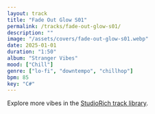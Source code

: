 ```yaml
---
layout: track
title: "Fade Out Glow S01"
permalink: /tracks/fade-out-glow-s01/
description: ""
image: "/assets/covers/fade-out-glow-s01.webp"
date: 2025-01-01
duration: "1:50"
album: "Stranger Vibes"
mood: ["Chill"]
genre: ["lo-fi", "downtempo", "chillhop"]
bpm: 85
key: "C#"
---
```


Explore more vibes in the [StudioRich track library](/tracks/).
